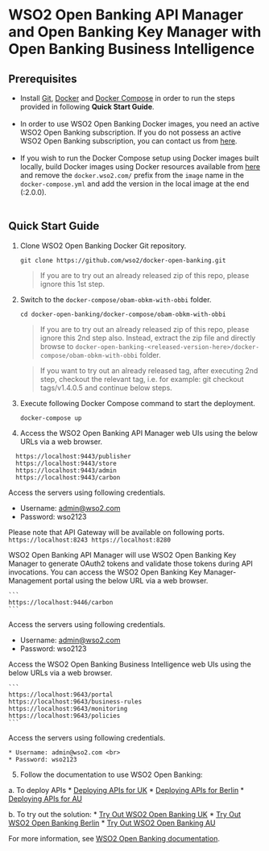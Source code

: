 # WSO2 Open Banking API Manager and Open Banking Key Manager with Open Banking Business Intelligence
 

## Prerequisites

 * Install [Git](https://git-scm.com/book/en/v2/Getting-Started-Installing-Git), [Docker](https://www.docker.com/get-docker) and [Docker Compose](https://docs.docker.com/compose/install/#install-compose)
   in order to run the steps provided in following **Quick Start Guide**. <br><br>
 * In order to use WSO2 Open Banking Docker images, you need an active WSO2 Open Banking subscription. If you do not possess an active WSO2
   Open Banking subscription, you can contact us from [here](https://wso2.com/solutions/financial/open-banking/).<br><br>
 * If you wish to run the Docker Compose setup using Docker images built locally, build Docker images using Docker resources available from [here](../../dockerfiles/) and remove the `docker.wso2.com/` prefix from the `image` name in the `docker-compose.yml` and add the version in the local image at the end (:2.0.0). <br><br>
    
## Quick Start Guide

1. Clone WSO2 Open Banking Docker Git repository.

    ```
    git clone https://github.com/wso2/docker-open-banking.git
    ```
    > If you are to try out an already released zip of this repo, please ignore this 1st step. 

2. Switch to the `docker-compose/obam-obkm-with-obbi` folder.

    ```
    cd docker-open-banking/docker-compose/obam-obkm-with-obbi
    ```
    > If you are to try out an already released zip of this repo, please ignore this 2nd step also. 
     Instead, extract the zip file and directly browse to `docker-open-banking-<released-version-here>/docker-compose/obam-obkm-with-obbi` folder. 
     
    > If you want to try out an already released tag, after executing 2nd step, checkout the relevant tag, 
     i.e. for example: git checkout tags/v1.4.0.5 and continue below steps.

3. Execute following Docker Compose command to start the deployment.
   ```
   docker-compose up
   ```

4. Access the WSO2 Open Banking API Manager web UIs using the below URLs via a web browser.

 ```
   https://localhost:9443/publisher
   https://localhost:9443/store
   https://localhost:9443/admin
   https://localhost:9443/carbon
 ```
 
  Access the servers using following credentials.
      
  * Username: admin@wso2.com <br>
  * Password: wso2123
  
  Please note that API Gateway will be available on following ports.
    ```
      https://localhost:8243
      https://localhost:8280
    ```

  WSO2 Open Banking API Manager will use WSO2 Open Banking Key Manager to generate OAuth2 tokens and validate those tokens during API invocations. You can access the WSO2 Open Banking Key Manager-Management portal using the below URL via a web browser.

    ```
    https://localhost:9446/carbon
    ```
  
  Access the servers using following credentials.
      
  * Username: admin@wso2.com <br>
  * Password: wso2123

  Access the WSO2 Open Banking Business Intelligence web UIs using the below URLs via a web browser.

    ```
    https://localhost:9643/portal
    https://localhost:9643/business-rules
    https://localhost:9643/monitoring
    https://localhost:9643/policies
    ```
  
  Access the servers using following credentials.
      
    * Username: admin@wso2.com <br>
    * Password: wso2123

5. Follow the documentation to use WSO2 Open Banking:

a. To deploy APIs
    * [Deploying APIs for UK](https://docs.wso2.com/display/OB200/Deploying+APIs+for+UK)
    * [Deploying APIs for Berlin](https://docs.wso2.com/display/OB200/Deploying+APIs+for+Berlin)
    * [Deploying APIs for AU](https://docs.wso2.com/display/OB200/Deploying+APIs+for+Australia)

b. To try out the solution:
    * [Try Out WSO2 Open Banking UK](https://docs.wso2.com/display/OB200/Try+Out+WSO2+Open+Banking+UK)
    * [Try Out WSO2 Open Banking Berlin](https://docs.wso2.com/display/OB200/Try+Out+WSO2+Open+Banking+Berlin?src=sidebar)
    * [Try Out WSO2 Open Banking AU](https://docs.wso2.com/display/OB200/Try+Out+WSO2+Open+Banking+Au)

For more information, see [WSO2 Open Banking documentation](https://docs.wso2.com/display/OB200).
